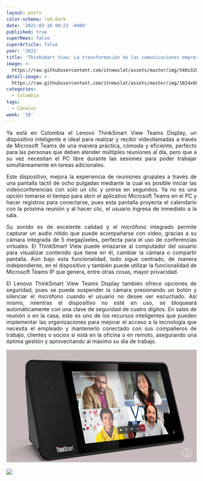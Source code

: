 ```yaml
---
layout: posts
color-schema: red-dark
date: '2021-03-10 09:23 -0400'
published: true
superNews: false
superArticle: false
year: '2021'
title: 'ThinkSmart View: La transformación de las comunicaciones empresariales'
image: >-
  https://raw.githubusercontent.com/itnewslat/assets/master/img/540x320/ThinkSmart-p.jpg
detail-image: >-
  https://raw.githubusercontent.com/itnewslat/assets/master/img/1024x680/ThinkSmart-g.jpg
categories:
  - Colombia
tags:
  - Canales
week: '10'
---
```

<p style="text-align: justify;"><strong></strong></p>
<p style="text-align: justify;">Ya está en Colombia el Lenovo ThinkSmart View Teams Display, un dispositivo inteligente e ideal para realizar y recibir videollamadas a través de Microsoft Teams de una manera práctica, cómoda y eficiente, perfecto para las personas que deben atender múltiples reuniones al día, pero que a su vez necesitan el PC libre durante las sesiones para poder trabajar simultáneamente en tareas adicionales.</p>
<p style="text-align: justify;">Este dispositivo, mejora la experiencia de reuniones grupales a través de una pantalla táctil de ocho pulgadas mediante la cual es posible iniciar las videoconferencias con solo un clic y unirse en segundos.  Ya no es una opción tomarse el tiempo para abrir el aplicativo Microsoft Teams en el PC y hacer registros para conectarse, pues esta pantalla proyecta el calendario con la próxima reunión y al hacer clic, el usuario ingresa de inmediato a la sala.</p>
<p style="text-align: justify;">Su sonido es de excelente calidad y el micrófono integrado permite capturar un audio nítido que puede acompañarse con video, gracias a su cámara integrada de 5 megapíxeles, perfecta para el uso de conferencias virtuales. El ThinkSmart View puede enlazarse al computador del usuario para visualizar contenido que tiene en él, cambiar la cámara o compartir pantalla.  Aún bajo esta funcionalidad, todo sigue centrado, de manera independiente, en el dispositivo y también puede utilizar la funcionalidad de Microsoft Teams IP que genera, entre otras cosas, mayor privacidad.</p>
<p style="text-align: justify;">El Lenovo ThinkSmart View Teams Display también ofrece opciones de seguridad, pues se puede suspender la cámara presionando un botón y silenciar el micrófono cuando el usuario no desee ser escuchado. Así mismo, mientras el dispositivo no esté en uso, se bloqueará automáticamente con una clave de seguridad de cuatro dígitos.  En salas de reunión o en la casa, este es uno de los recursos inteligentes que pueden implementar las organizaciones para mejorar el acceso a la tecnología que necesita el empleado y mantenerlo conectado con sus compañeros de trabajo, clientes o socios si está en la oficina o en remoto, asegurando una óptima gestión y aprovechando al máximo su día de trabajo.</p>

![](https://raw.githubusercontent.com/itnewslat/assets/master/img/540x320/ThinkSmart-p.jpg)

<img src="https://tracker.metricool.com/c3po.jpg?hash=56f88a41e39ab42c063cc51676587a04"/>
